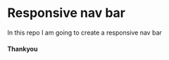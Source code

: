 <h1>Responsive nav bar</h1>
<p>In this repo I am going to create a responsive nav bar </p>
<h4>Thankyou</h4>
